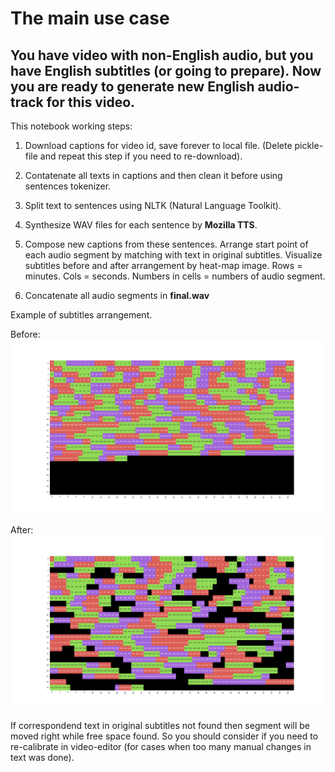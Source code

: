 # The main use case

## You have video with non-English audio, but you have English subtitles (or going to prepare). Now you are ready to generate new English audio-track for this video.

This notebook working steps:

1) Download captions for video id, save forever to local file. (Delete  pickle-file and repeat this step if you need to re-download).

2) Contatenate all texts in captions and then clean it before using sentences tokenizer.

3) Split text to sentences using NLTK (Natural Language Toolkit).

4) Synthesize WAV files for each sentence by  **Mozilla TTS**.

5) Compose new captions from these sentences. Arrange start point of each audio segment by matching  with text in original subtitles. Visualize subtitles before and after arrangement by heat-map image. Rows = minutes. Cols = seconds. Numbers in cells = numbers of audio segment.

6) Concatenate all audio segments in **final.wav**

Example of subtitles arrangement.

Before:
![before](/img/before.png)

After:
![after](/img/after.png)

If correspondend text in original subtitles not found then segment will be moved right while free space found. So you should consider if you need to re-calibrate in video-editor (for cases when too many manual changes in text was done).
